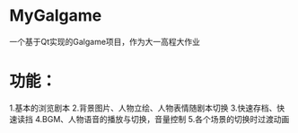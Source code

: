 # MyGalgame
一个基于Qt实现的Galgame项目，作为大一高程大作业
# 功能：
1.基本的浏览剧本
2.背景图片、人物立绘、人物表情随剧本切换
3.快速存档、快速读挡
4.BGM、人物语音的播放与切换，音量控制
5.各个场景的切换时过渡动画
